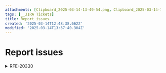 ```yaml
---
attachments: [Clipboard_2025-03-14-13-49-54.png, Clipboard_2025-03-14-13-50-04.png, Clipboard_2025-03-14-13-50-50.png, Clipboard_2025-03-14-13-51-37.png]
tags: [__JIRA Tickets]
title: Report issues
created: '2025-03-14T12:48:38.662Z'
modified: '2025-03-14T13:37:40.304Z'
---
```


# Report issues

<details>
  <summary>RFE-20330</summary>

  ### Order History Report not exporting Japanese characters when Default Cuture set to Japanese
  The error 

  ![](@attachment/Clipboard_2025-03-14-13-49-54.png)

  ![](@attachment/Clipboard_2025-03-14-13-50-04.png)

  ![](@attachment/Clipboard_2025-03-14-13-50-50.png)

  ![](@attachment/Clipboard_2025-03-14-13-51-37.png)

  #### Search results from Diff using VIM with this regular expresion "[^\x00-\xFF]" ascii extended 

  - vl/VLReports/30 UCB Other Invoice.rdl
    + <Value>Infotrieve GmbH, Beethovenstr. 8, **DпїЅ**50674 Cologne</Value>
  - vl/VLReports/30 UCB Germany Invoice.rdl
    + <Value>Information Retrieval GmbH
        +Beethovenstr. 8
        +**DпїЅ**50674 Cologne
        +www.infotrieve.com
      </Value>
  - vl/VLReports/CB-CR GMY-TO_US.rdl
    +  <Format>**пїЅ**#,#.##</Format>
  - vl/VLReports/CB-FF US-TO-GMY.rdl
    +  <Format>**пїЅ**#,#.##</Format>	
  - vl/VLReports/ISI Class I.rd
    + <Value>Monthly Reporting **пїЅ** Revenue/Servicing Fees</Value>
  - vl/VLReports/ISI Class IV.rdl
    + <Value>Monthly Reporting **пїЅ** Revenue/Servicing Fees</Value>
  - vl/VLReports/MyRequests.rdl
    + Status traductions

</details>
